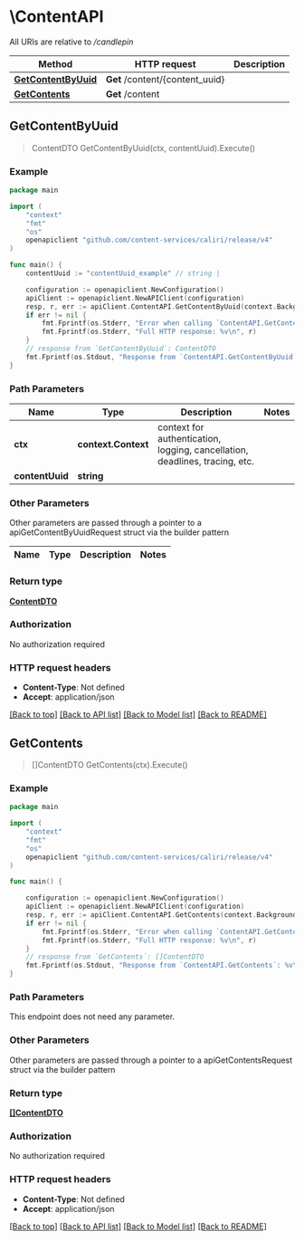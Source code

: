 # \ContentAPI

All URIs are relative to */candlepin*

Method | HTTP request | Description
------------- | ------------- | -------------
[**GetContentByUuid**](ContentAPI.md#GetContentByUuid) | **Get** /content/{content_uuid} | 
[**GetContents**](ContentAPI.md#GetContents) | **Get** /content | 



## GetContentByUuid

> ContentDTO GetContentByUuid(ctx, contentUuid).Execute()





### Example

```go
package main

import (
	"context"
	"fmt"
	"os"
	openapiclient "github.com/content-services/caliri/release/v4"
)

func main() {
	contentUuid := "contentUuid_example" // string | 

	configuration := openapiclient.NewConfiguration()
	apiClient := openapiclient.NewAPIClient(configuration)
	resp, r, err := apiClient.ContentAPI.GetContentByUuid(context.Background(), contentUuid).Execute()
	if err != nil {
		fmt.Fprintf(os.Stderr, "Error when calling `ContentAPI.GetContentByUuid``: %v\n", err)
		fmt.Fprintf(os.Stderr, "Full HTTP response: %v\n", r)
	}
	// response from `GetContentByUuid`: ContentDTO
	fmt.Fprintf(os.Stdout, "Response from `ContentAPI.GetContentByUuid`: %v\n", resp)
}
```

### Path Parameters


Name | Type | Description  | Notes
------------- | ------------- | ------------- | -------------
**ctx** | **context.Context** | context for authentication, logging, cancellation, deadlines, tracing, etc.
**contentUuid** | **string** |  | 

### Other Parameters

Other parameters are passed through a pointer to a apiGetContentByUuidRequest struct via the builder pattern


Name | Type | Description  | Notes
------------- | ------------- | ------------- | -------------


### Return type

[**ContentDTO**](ContentDTO.md)

### Authorization

No authorization required

### HTTP request headers

- **Content-Type**: Not defined
- **Accept**: application/json

[[Back to top]](#) [[Back to API list]](../README.md#documentation-for-api-endpoints)
[[Back to Model list]](../README.md#documentation-for-models)
[[Back to README]](../README.md)


## GetContents

> []ContentDTO GetContents(ctx).Execute()





### Example

```go
package main

import (
	"context"
	"fmt"
	"os"
	openapiclient "github.com/content-services/caliri/release/v4"
)

func main() {

	configuration := openapiclient.NewConfiguration()
	apiClient := openapiclient.NewAPIClient(configuration)
	resp, r, err := apiClient.ContentAPI.GetContents(context.Background()).Execute()
	if err != nil {
		fmt.Fprintf(os.Stderr, "Error when calling `ContentAPI.GetContents``: %v\n", err)
		fmt.Fprintf(os.Stderr, "Full HTTP response: %v\n", r)
	}
	// response from `GetContents`: []ContentDTO
	fmt.Fprintf(os.Stdout, "Response from `ContentAPI.GetContents`: %v\n", resp)
}
```

### Path Parameters

This endpoint does not need any parameter.

### Other Parameters

Other parameters are passed through a pointer to a apiGetContentsRequest struct via the builder pattern


### Return type

[**[]ContentDTO**](ContentDTO.md)

### Authorization

No authorization required

### HTTP request headers

- **Content-Type**: Not defined
- **Accept**: application/json

[[Back to top]](#) [[Back to API list]](../README.md#documentation-for-api-endpoints)
[[Back to Model list]](../README.md#documentation-for-models)
[[Back to README]](../README.md)

